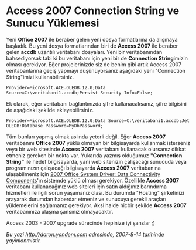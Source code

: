 # Access 2007 Connection String ve Sunucu Yüklemesi
Yeni **Office 2007** ile beraber gelen yeni dosya formatlarına da
alışmaya başladık. Bu yeni dosya formatlarından biri de **Access 2007**
ile beraber gelen **accdb** uzantılı veritabanı dosyaları. Yeni bir
veritabanından bahsediyorsak tabi ki bu veritabanı için yeni bir de
**Connection String**imizin olması gerekiyor. Eğer projelerinizde siz
de benim gibi artık Access 2007 veritabanlarına geçiş yapmayı
düşünüyorsanız aşağıdaki yeni "Connection String"imizi
kullanabilirsiniz.

```
Provider=Microsoft.ACE.OLEDB.12.0;Data Source=C:\veritabani1.accdb;Persist Security Info=False;
```

Ek olarak, eğer veritabanı bağlantınızda şifre kullanacaksanız, şifre
bilgisini de aşağıdaki şekilde ekleyebilirsiniz.

```
Provider=Microsoft.ACE.OLEDB.12.0;Data Source=C:\veritabani1.accdb;Jet OLEDB:Database Password=MyDbPassword;
```

Tüm bunları yapmış olmak aslında yeterli değil. Eğer **Access 2007**
veritabanını **Office 2007** yüklü olmayan bir bilgisayarda kullanmak
isterseniz veya bir web sitesinde **Access 2007** veritabanı kullanacak
olursanız dikkat etmeniz gereken bir nokta var. Yukarıda yazmış
olduğumuz **"Connection String"** ile hedef bilgisayarda, yani web
sitenizin çalışacağı sunucuda veya programınızın çalışacağı bilgisayarda
**Access 2007** veritabanına ulaşabilmeniz için [2007 Office System
Driver: Data Connectivity
Components](http://www.microsoft.com/downloads/details.aspx?familyid=7554F536-8C28-4598-9B72-EF94E038C891&amp;displaylang=en)'ın
sistemde yüklü olması gerekiyor. Özellikle **Access 2007** veritabanı
kullanacağınız web siteleri için satın aldığınız barındırma hizmetleri
ile ilgili sorun yaşamanız olası. Bu durumda "Hosting" şirketinizi
arayarak durumdan haberdar etmeniz ve sunucuya gerekli araçları
yüklemelerini sağlamanız gerekiyor. Aksi halde hiçbir şekilde **Access
2007** veritabanınıza ulaşma şansınız olmayacaktır.

Access 2003 - 2007 upgrade sürecinde hepinize iyi şanslar ;)



*Bu yazi http://daron.yondem.com adresinde, 2007-8-14 tarihinde yayinlanmistir.*
